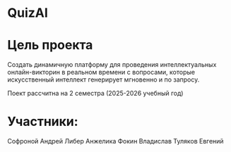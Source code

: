 # QuizAI

# Цель проекта

Создать динамичную платформу для проведения
интеллектуальных онлайн-викторин в реальном
времени с вопросами, которые искусственный
интеллект генерирует мгновенно и по запросу.

Поект рассчитна на 2 семестра (2025-2026 учебный год)

# Участники:
Софроной Андрей
Либер Анжелика
Фокин Владислав
Туляков Евгений
